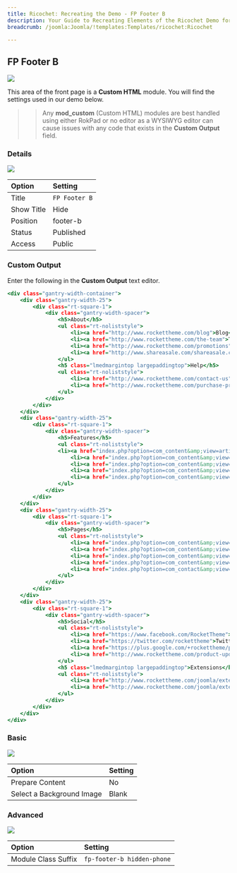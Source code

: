 ```yaml
---
title: Ricochet: Recreating the Demo - FP Footer B
description: Your Guide to Recreating Elements of the Ricochet Demo for Joomla
breadcrumb: /joomla:Joomla/!templates:Templates/ricochet:Ricochet

---
```


FP Footer B
-----

![][demo]

This area of the front page is a **Custom HTML** module. You will find the settings used in our demo below.

>> Any **mod_custom** (Custom HTML) modules are best handled using either RokPad or no editor as a WYSIWYG editor can cause issues with any code that exists in the **Custom Output** field.

### Details

![][demo2]

|   Option   |    Setting    |
| :--------- | :------------ |
| Title      | `FP Footer B` |
| Show Title | Hide          |
| Position   | footer-b      |
| Status     | Published     |
| Access     | Public        |

### Custom Output

Enter the following in the **Custom Output** text editor.

~~~ .html
<div class="gantry-width-container">
    <div class="gantry-width-25">
        <div class="rt-square-1">
            <div class="gantry-width-spacer">
                <h5>About</h5>
                <ul class="rt-noliststyle">
                    <li><a href="http://www.rockettheme.com/blog">Blog</a></li>
                    <li><a href="http://www.rockettheme.com/the-team">The Team</a></li>
                    <li><a href="http://www.rockettheme.com/promotions">Promotions</a></li>
                    <li><a href="http://www.shareasale.com/shareasale.cfm?merchantID=30300">Affiliate</a></li>
                </ul>   
                <h5 class="lmedmargintop largepaddingtop">Help</h5>
                <ul class="rt-noliststyle">
                    <li><a href="http://www.rockettheme.com/contact-us">Email</a></li>
                    <li><a href="http://www.rockettheme.com/purchase-premier-support">Premier Support</a></li>
                </ul>                       
            </div>
        </div>
    </div>
    <div class="gantry-width-25">
        <div class="rt-square-1">
            <div class="gantry-width-spacer">
                <h5>Features</h5>
                <ul class="rt-noliststyle">
                <li><a href="index.php?option=com_content&amp;view=article&amp;id=1&amp;Itemid=111">Overview</a></li>
                    <li><a href="index.php?option=com_content&amp;view=article&amp;id=2&amp;Itemid=112">Module Positions</a></li>
                    <li><a href="index.php?option=com_content&amp;view=article&amp;id=3&amp;Itemid=113">Module Variations</a></li>
                    <li><a href="index.php?option=com_content&amp;view=article&amp;id=4&amp;Itemid=114">Typography</a></li>
                    <li><a href="index.php?option=com_content&amp;view=article&amp;id=5&amp;Itemid=115">Menu Options</a></li>
                </ul>       
            </div>
        </div>
    </div>
    <div class="gantry-width-25">
        <div class="rt-square-1">
            <div class="gantry-width-spacer">
                <h5>Pages</h5>
                <ul class="rt-noliststyle">
                    <li><a href="index.php?option=com_content&amp;view=article&amp;id=6&amp;Itemid=118">Overview</a></li>
                    <li><a href="index.php?option=com_content&amp;view=article&amp;id=7&amp;Itemid=119">About Us</a></li>
                    <li><a href="index.php?option=com_content&amp;view=article&amp;id=9&amp;Itemid=121">Services</a></li>
                    <li><a href="index.php?option=com_content&amp;view=article&amp;id=11&amp;Itemid=123">Portfolio</a></li>
                    <li><a href="index.php?option=com_contact&amp;view=contact&amp;id=1&amp;Itemid=126">Contact Us</a></li>
                </ul>       
            </div>
        </div>
    </div>  
    <div class="gantry-width-25">
        <div class="rt-square-1">
            <div class="gantry-width-spacer">
                <h5>Social</h5>
                <ul class="rt-noliststyle">
                    <li><a href="https://www.facebook.com/RocketTheme">Facebook</a></li>
                    <li><a href="https://twitter.com/rockettheme">Twitter</a></li>
                    <li><a href="https://plus.google.com/+rockettheme/posts">Google+</a></li>
                    <li><a href="http://www.rockettheme.com/product-updates?rss">RSS</a></li>
                </ul>       
                <h5 class="lmedmargintop largepaddingtop">Extensions</h5>
                <ul class="rt-noliststyle">
                    <li><a href="http://www.rockettheme.com/joomla/extensions/roksprocket">RokSprocket</a></li>
                    <li><a href="http://www.rockettheme.com/joomla/extensions/rokbooster">RokBooster</a></li>
                </ul>   
            </div>
        </div>
    </div>              
</div>  
~~~

### Basic

![][demo3]

| Option                    | Setting     |
| :----------               | :---------- |
| Prepare Content           | No          |
| Select a Background Image | Blank       |

### Advanced

![][demo4]

|        Option       |          Setting           |
| :------------------ | :------------------------- |
| Module Class Suffix | `fp-footer-b hidden-phone` |

[demo]: assets/demo_13.jpeg
[demo2]: assets/demo_13a.jpeg
[demo3]: assets/demo_13b.jpeg
[demo4]: assets/demo_13c.jpeg
